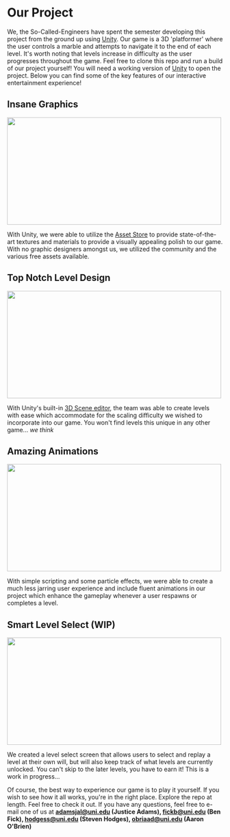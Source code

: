 # __Our Project__

We, the So-Called-Engineers have spent the semester developing this project from the ground up using [Unity](https://unity3d.com/). Our game is a 3D 'platformer' where the user controls a marble and attempts to navigate it to the end of each level. It's worth noting that levels increase in difficulty as the user progresses throughout the game. Feel free to clone this repo and run a build of our project yourself! You will need a working version of [Unity](https://unity3d.com/) to open the project. Below you can find some of the key features of our interactive entertainment experience!


## Insane Graphics
<img src="http://i.imgur.com/w0CBXOW.gif" height="250" width="500">

With Unity, we were able to utilize the [Asset Store](https://www.assetstore.unity3d.com/en/) to provide state-of-the-art textures and materials to provide a visually appealing polish to our game. With no graphic designers amongst us, we utilized the community and the various free assets available.


## Top Notch Level Design
<img src="http://i.imgur.com/V9z7pX9.gif" height="250" width="500">

With Unity's built-in [3D Scene editor](https://unity3d.com/unity/editor), the team was able to create levels with ease which accommodate for the scaling difficulty we wished to incorporate into our game. You won't find levels this unique in any other game... *we think*


## Amazing Animations
<img src="http://i.imgur.com/jUq0PfN.gif" height="250" width="500">

With simple scripting and some particle effects, we were able to create a much less jarring user experience and include fluent animations in our project which enhance the gameplay whenever a user respawns or completes a level.


## Smart Level Select (WIP)
<img src="http://i.imgur.com/tgRPaNA.gif" height="250" width="500">

We created a level select screen that allows users to select and replay a level at their own will, but will also keep track of what levels are currently unlocked. You can't skip to the later levels, you have to earn it! This is a work in progress...


Of course, the best way to experience our game is to play it yourself. If you wish to see how it all works, you're in the right place. Explore the repo at length. Feel free to check it out. If you have any questions, feel free to e-mail one of us at **adamsjal@uni.edu (Justice Adams), fickb@uni.edu (Ben Fick), hodgess@uni.edu (Steven Hodges), obriaad@uni.edu (Aaron O'Brien)**